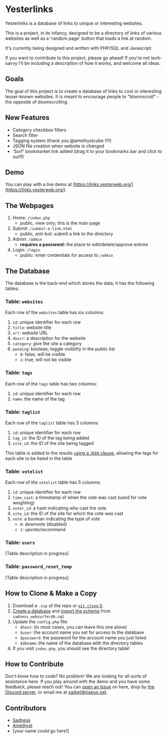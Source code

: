 # Yesterlinks

Yesterlinks is a database of links to unique or interesting websites.

This is a project, in its infancy, designed to be a directory of links of various websites as well as a 'random page' button that loads a link at random.

It's currently being designed and written with PHP/SQL and Javascript.

If you want to contribute to this project, please go ahead! If you're not tech-savvy I'll be including a description of how it works, and welcome all ideas.

## Goals

The goal of this project is to create a database of links to cool or interesting lesser-known websites. It is meant to encourage people to "bloomscroll" - the opposite of doomscrolling.

## New Features

- Category checkbox filters
- Search filter
- Tagging system (thank you @amethystcube !!!!)
- JSON file creation when website is changed
- 'Surf' bookmarket link added (drag it to your bookmarks bar and click to surf!)

## Demo

You can play with a live demo at [https://links.yesterweb.org/](https://links.yesterweb.org/)

## The Webpages

1. Home: `/index.php`
   - public, view only; this is the main page
2. Submit: `/submit-a-link.html`
   - public, anti-bot: submit a link to the directory
3. Admin: `/admin`
   - **requires a password:** the place to edit/delete/approve entries
4. Login: `/login`
   - public: enter credentials for access to `/admin`


## The Database

The database is the back-end which stores the data; it has the following tables:

### Table: `websites`

Each row of the `websites` table has six columns:
1. `id`: unique identifier for each row
2. `title`: website title
3. `url`: website URL
4. `descr`: a description for the website
5. `category`: give the site a category
6. `pending`: boolean; toggle visibility in the public list
   - `0`: false, will be visible
   - `1`: true, will not be visible

### Table: `tags`

Each row of the `tags` table has two columns:
1. `id`: unique identifier for each row
2. `name`: the name of the tag

### Table: `taglist`

Each row of the `taglist` table has 3 columns:
1. `id`: unique identifier for each row
2. `tag_id`: the ID of the tag being added
3. `site_id`: the ID of the site being tagged

This table is added to the results [using a `JOIN` clause](https://learn.sadgrl.online/joining-tables-with-sql/), allowing the tags for each site to be listed in the table

### Table: `votelist`

Each row of the `votelist` table has 5 columns:
1. `id`: unique identifier for each row
2. `time_cast`: a timestamp of when the vote was cast (used for vote weighting)
3. `voter_id`: a hash indicating who cast the vote
4. `site_id`: the ID of the site for which the vote was cast
5. `vote`: a boolean indicating the type of vote
   - `0`: downvote (disabled)
   - `1`: upvote/recommend

### Table: `users`

[Table description in progress]

### Table: `password_reset_temp`

[Table description in progress]

## How to Clone & Make a Copy

1. Download a `.zip` of the repo or [`git clone` it](https://docs.github.com/en/repositories/creating-and-managing-repositories/cloning-a-repository).
2. [Create a database](https://learn.sadgrl.online/create-a-user-and-database-on-leprd/) and [import the schema](https://learn.sadgrl.online/import-a-database-schema-into-phpmyadmin/) from `sadness_websurferdb.sql`
3. Update the `config.php` file:
   - `$host`: (in most cases, you can leave this one alone)
   - `$user`: the account name you set for access to the database
   - `$password`: the password for the account name you just listed
   - `$dbname`: the name of the database with the directory tables
4. If you visit `index.php`, you should see the directory table!

## How to Contribute

Don't know how to code? No problem! We are looking for all sorts of assistance here. If you play around with the demo and you have some feedback, please reach out! You can [open an Issue](https://github.com/sadgrlonline/yesterlinks/issues/new) on here, drop by [the Discord server](https://yesterweb.org/community/), or email me at sadgrl@riseup.net.

## Contributors

- [Sadness](https://sadgrl.online)
- [Amethyst](https://amethystcu.be)
- [your name could go here!]
